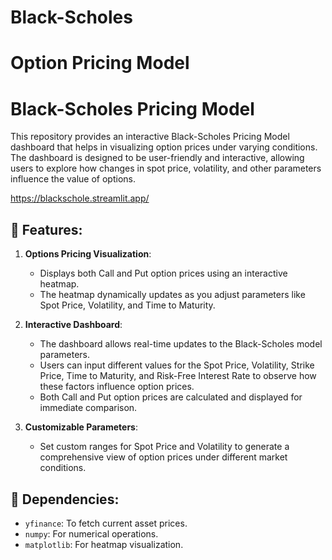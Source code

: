 # Black-Scholes
Option Pricing Model
=======
# Black-Scholes Pricing Model

This repository provides an interactive Black-Scholes Pricing Model dashboard that helps in visualizing option prices under varying conditions. 
The dashboard is designed to be user-friendly and interactive, allowing users to explore how changes in spot price, volatility, and other parameters influence the value of options.

https://blackschole.streamlit.app/

## 🚀 Features:

1. **Options Pricing Visualization**: 
   - Displays both Call and Put option prices using an interactive heatmap.
   - The heatmap dynamically updates as you adjust parameters like Spot Price, Volatility, and Time to Maturity.
   
2. **Interactive Dashboard**:
   - The dashboard allows real-time updates to the Black-Scholes model parameters.
   - Users can input different values for the Spot Price, Volatility, Strike Price, Time to Maturity, and Risk-Free Interest Rate to observe how these factors influence option prices.
   - Both Call and Put option prices are calculated and displayed for immediate comparison.
   
3. **Customizable Parameters**:
   - Set custom ranges for Spot Price and Volatility to generate a comprehensive view of option prices under different market conditions.

## 🔧 Dependencies:

- `yfinance`: To fetch current asset prices.
- `numpy`: For numerical operations.
- `matplotlib`: For heatmap visualization.
